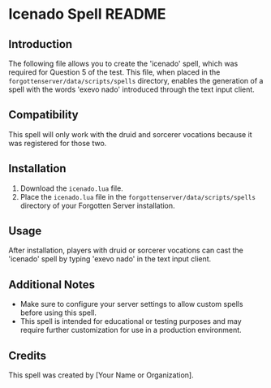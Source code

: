 # Icenado Spell README

## Introduction
The following file allows you to create the 'icenado' spell, which was required for Question 5 of the test. This file, when placed in the `forgottenserver/data/scripts/spells` directory, enables the generation of a spell with the words 'exevo nado' introduced through the text input client.

## Compatibility
This spell will only work with the druid and sorcerer vocations because it was registered for those two.

## Installation
1. Download the `icenado.lua` file.
2. Place the `icenado.lua` file in the `forgottenserver/data/scripts/spells` directory of your Forgotten Server installation.

## Usage
After installation, players with druid or sorcerer vocations can cast the 'icenado' spell by typing 'exevo nado' in the text input client.

## Additional Notes
- Make sure to configure your server settings to allow custom spells before using this spell.
- This spell is intended for educational or testing purposes and may require further customization for use in a production environment.

## Credits
This spell was created by [Your Name or Organization].
